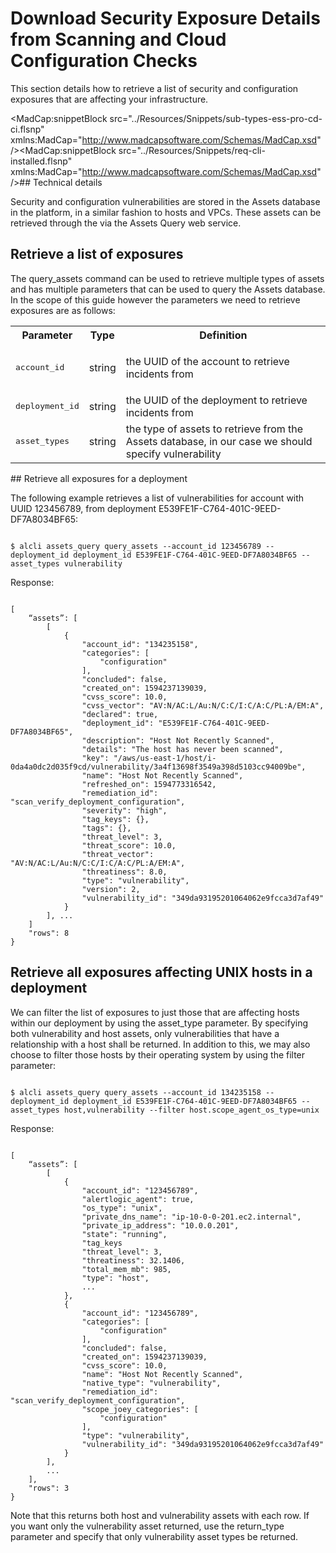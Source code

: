 # Download Security Exposure Details from Scanning and Cloud Configuration Checks​

This section details how to retrieve a list of security and configuration exposures that are affecting your infrastructure.

<MadCap:snippetBlock src="../Resources/Snippets/sub-types-ess-pro-cd-ci.flsnp" xmlns:MadCap="http://www.madcapsoftware.com/Schemas/MadCap.xsd" /><MadCap:snippetBlock src="../Resources/Snippets/req-cli-installed.flsnp" xmlns:MadCap="http://www.madcapsoftware.com/Schemas/MadCap.xsd" />## Technical details

<p>Security and configuration vulnerabilities are stored in the Assets database in the <MadCap:variable name="SDKVariables.Company" xmlns:MadCap="http://www.madcapsoftware.com/Schemas/MadCap.xsd" /> platform, in a similar fashion to hosts and VPCs. These assets can be retrieved through the <MadCap:variable name="SDKVariables.CLI" xmlns:MadCap="http://www.madcapsoftware.com/Schemas/MadCap.xsd" /> via the Assets Query web service.</p>

## Retrieve a list of exposures

The query_assets command can be used to retrieve multiple types of assets and has multiple parameters that can be used to query the Assets database. In the scope of this guide however the parameters we need to retrieve exposures are as follows:

<table style="width: 100%;">
  <col />
  <col />
  <col />
  <tbody>
    <tr>
      <th>Parameter</th>
      <th>Type</th>
      <th>Definition</th>
    </tr>
    <tr>
      <td>
        <kbd>account_id</kbd>
      </td>
      <td>string</td>
      <td>
        <p>  the UUID of the <MadCap:variable name="SDKVariables.Company" xmlns:MadCap="http://www.madcapsoftware.com/Schemas/MadCap.xsd" /> account to retrieve incidents from</p>
      </td>
    </tr>
    <tr>
      <td>
        <kbd>deployment_id </kbd>
      </td>
      <td>string</td>
      <td>the UUID of the <MadCap:variable name="SDKVariables.Company" xmlns:MadCap="http://www.madcapsoftware.com/Schemas/MadCap.xsd" /> deployment to retrieve incidents from</td>
    </tr>
    <tr>
      <td>
        <kbd>asset_types </kbd>
      </td>
      <td>string</td>
      <td>the type of assets to retrieve from the Assets database, in our case we should specify vulnerability</td>
    </tr>
  </tbody>
</table>## Retrieve all exposures for a deployment

The following example retrieves a list of vulnerabilities for account with UUID 123456789, from deployment E539FE1F-C764-401C-9EED-DF7A8034BF65:

```

$ alcli assets_query query_assets --account_id 123456789 --deployment_id deployment_id E539FE1F-C764-401C-9EED-DF7A8034BF65 --asset_types vulnerability
```

Response:

```

[
	“assets”: [
		[
			{
				"account_id": "134235158",
				"categories": [
					"configuration"
				],
				"concluded": false,
				"created_on": 1594237139039,
				"cvss_score": 10.0,
				"cvss_vector": "AV:N/AC:L/Au:N/C:C/I:C/A:C/PL:A/EM:A",
				"declared": true,
				"deployment_id": "E539FE1F-C764-401C-9EED-DF7A8034BF65",
				"description": "Host Not Recently Scanned",
				"details": "The host has never been scanned",
				"key": "/aws/us-east-1/host/i-0da4a0dc2d035f9cd/vulnerability/3a4f13698f3549a398d5103cc94009be",
				"name": "Host Not Recently Scanned",
				"refreshed_on": 1594773316542,
				"remediation_id": "scan_verify_deployment_configuration",
				"severity": "high",
				"tag_keys": {},
				"tags": {},
				"threat_level": 3,
				"threat_score": 10.0,
				"threat_vector": "AV:N/AC:L/Au:N/C:C/I:C/A:C/PL:A/EM:A",
				"threatiness": 8.0,
				"type": "vulnerability",
				"version": 2,
				"vulnerability_id": "349da93195201064062e9fcca3d7af49"
			}
		], ...
	]
	"rows": 8
}
```

## Retrieve all exposures affecting UNIX hosts in a deployment

We can filter the list of exposures to just those that are affecting hosts within our deployment by using the asset_type parameter. By specifying both vulnerability and host assets, only vulnerabilities that have a relationship with a host shall be returned. In addition to this, we may also choose to filter those hosts by their operating system by using the filter parameter:

```

$ alcli assets_query query_assets --account_id 134235158 --deployment_id deployment_id E539FE1F-C764-401C-9EED-DF7A8034BF65 --asset_types host,vulnerability --filter host.scope_agent_os_type=unix
```

Response:

```

[
	“assets”: [
		[
			{
				"account_id": "123456789",
				"alertlogic_agent": true,
				"os_type": "unix",
				"private_dns_name": "ip-10-0-0-201.ec2.internal",
				"private_ip_address": "10.0.0.201",
				"state": "running",
				"tag_keys
				"threat_level": 3,
				"threatiness": 32.1406,
				"total_mem_mb": 985,
				"type": "host",
				...
			},
			{
				"account_id": "123456789",
				"categories": [
					"configuration"
				],
				"concluded": false,
				"created_on": 1594237139039,
				"cvss_score": 10.0,
				"name": "Host Not Recently Scanned",
				"native_type": "vulnerability",
				"remediation_id": "scan_verify_deployment_configuration",
				"scope_joey_categories": [
					"configuration"
				],
				"type": "vulnerability",
				"vulnerability_id": "349da93195201064062e9fcca3d7af49"
			}
		],
		...
	],
	"rows": 3
}
```

Note that this returns both host and vulnerability assets with each row. If you want only the vulnerability asset returned, use the return_type parameter and specify that only vulnerability asset types be returned.
